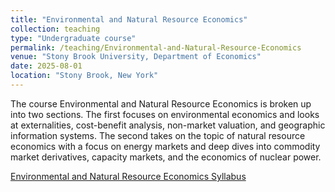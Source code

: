 ```yaml
---
title: "Environmental and Natural Resource Economics"
collection: teaching
type: "Undergraduate course"
permalink: /teaching/Environmental-and-Natural-Resource-Economics
venue: "Stony Brook University, Department of Economics"
date: 2025-08-01
location: "Stony Brook, New York"
---
```


The course Environmental and Natural Resource Economics is broken up into two sections. The first focuses on environmental economics and looks at externalities, cost-benefit analysis, non-market valuation, and geographic information systems. The second takes on the topic of natural resource economics with a focus on energy markets and deep dives into commodity market derivatives, capacity markets, and the economics of nuclear power.

[Environmental and Natural Resource Economics Syllabus](/files/ECO373_Syllabus_Fall2025.docx)
